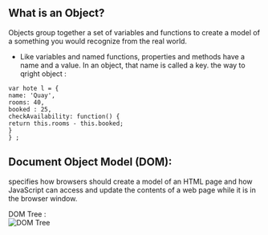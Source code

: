 ## What is an Object?
Objects group together a set of variables and functions to create a model of a something you would recognize from the real world. 
* Like variables and named functions, properties and methods have a name and a value. In an object, that name is called a key. 
the way to qright object : 

```
var hote l = { 
name: 'Quay', 
rooms: 40, 
booked : 25, 
checkAvailability: function() { 
return this.rooms - this.booked; 
} 
} ; 
```
 ## Document Object Model (DOM): 
 specifies how browsers should create a model of an HTML page and how JavaScript can access and update the contents of a web page while it is in the browser window.   

 DOM Tree :   
 ![DOM Tree](img_domtree.jbg)  
 
  

